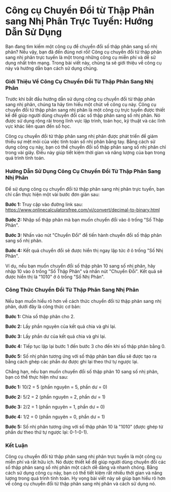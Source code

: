 Công cụ Chuyển Đổi từ Thập Phân sang Nhị Phân Trực Tuyến: Hướng Dẫn Sử Dụng
===========================================================================

Bạn đang tìm kiếm một công cụ để chuyển đổi số thập phân sang số nhị phân? Nếu vậy, bạn đã đến đúng nơi rồi! Công cụ chuyển đổi từ thập phân sang nhị phân trực tuyến là một trong những công cụ miễn phí và dễ sử dụng nhất trên mạng. Trong bài viết này, chúng ta sẽ giới thiệu về công cụ này và hướng dẫn bạn cách sử dụng chúng.

### Giới Thiệu Về Công Cụ Chuyển Đổi Từ Thập Phân Sang Nhị Phân

Trước khi bắt đầu hướng dẫn sử dụng công cụ chuyển đổi từ thập phân sang nhị phân, chúng ta hãy tìm hiểu một chút về công cụ này. Công cụ chuyển đổi từ thập phân sang nhị phân là một công cụ trực tuyến được thiết kế để giúp người dùng chuyển đổi các số thập phân sang số nhị phân. Nó được sử dụng rộng rãi trong lĩnh vực lập trình, toán học, kỹ thuật và các lĩnh vực khác liên quan đến số học.

Công cụ chuyển đổi từ thập phân sang nhị phân được phát triển để giảm thiểu sự mệt mỏi của việc tính toán số nhị phân bằng tay. Bằng cách sử dụng công cụ này, bạn có thể chuyển đổi số thập phân sang số nhị phân chỉ trong vài giây. Điều này giúp tiết kiệm thời gian và năng lượng của bạn trong quá trình tính toán.

### Hướng Dẫn Sử Dụng Công Cụ Chuyển Đổi Từ Thập Phân Sang Nhị Phân

Để sử dụng công cụ chuyển đổi từ thập phân sang nhị phân trực tuyến, bạn chỉ cần thực hiện một vài bước đơn giản sau:

**Bước 1:** Truy cập vào đường link sau: <https://www.onlinecalculatorsfree.com/vi/convert/decimal-to-binary.html>

**Bước 2:** Nhập số thập phân mà bạn muốn chuyển đổi vào ô trống "Số Thập Phân".

**Bước 3:** Nhấn vào nút "Chuyển Đổi" để tiến hành chuyển đổi số thập phân sang số nhị phân.

**Bước 4:** Kết quả chuyển đổi sẽ được hiển thị ngay lập tức ở ô trống "Số Nhị Phân".

Ví dụ, nếu bạn muốn chuyển đổi số thập phân 10 sang số nhị phân, hãy nhập 10 vào ô trống "Số Thập Phân" và nhấn nút "Chuyển Đổi". Kết quả sẽ được hiển thị là "1010" ở ô trống "Số Nhị Phân".

### Công Thức Chuyển Đổi Từ Thập Phân Sang Nhị Phân

Nếu bạn muốn hiểu rõ hơn về cách thức chuyển đổi từ thập phân sang nhị phân, dưới đây là công thức cơ bản:

**Bước 1:** Chia số thập phân cho 2.

**Bước 2:** Lấy phần nguyên của kết quả chia và ghi lại.

**Bước 3:** Lấy phần dư của kết quả chia và ghi lại.

**Bước 4:** Tiếp tục lặp lại bước 1 đến bước 3 cho đến khi số thập phân bằng 0.

**Bước 5:** Số nhị phân tương ứng với số thập phân ban đầu sẽ được tạo ra bằng cách ghép các phần dư được ghi lại theo thứ tự ngược lại.

Chẳng hạn, nếu bạn muốn chuyển đổi số thập phân 10 sang số nhị phân, bạn có thể thực hiện như sau:

**Bước 1:** 10/2 = 5 (phần nguyên = 5, phần dư = 0)

**Bước 2:** 5/2 = 2 (phần nguyên = 2, phần dư = 1)

**Bước 3:** 2/2 = 1 (phần nguyên = 1, phần dư = 0)

**Bước 4:** 1/2 = 0 (phần nguyên = 0, phần dư = 1)

**Bước 5:** Số nhị phân tương ứng với số thập phân 10 là "1010" (được ghép từ phần dư theo thứ tự ngược lại: 0-1-0-1).

### Kết Luận

Công cụ chuyển đổi từ thập phân sang nhị phân trực tuyến là một công cụ miễn phí và rất hữu ích. Nó được thiết kế để giúp người dùng chuyển đổi các số thập phân sang số nhị phân một cách dễ dàng và nhanh chóng. Bằng cách sử dụng công cụ này, bạn có thể tiết kiệm rất nhiều thời gian và năng lượng trong quá trình tính toán. Hy vọng bài viết này sẽ giúp bạn hiểu rõ hơn về công cụ chuyển đổi từ thập phân sang nhị phân và cách sử dụng nó.